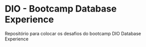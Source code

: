 # DIO - Bootcamp Database Experience
Repositório para colocar os desafios do bootcamp  DIO Database Experience
